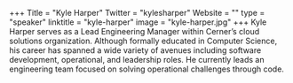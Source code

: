 +++
Title = "Kyle Harper"
Twitter = "kylesharper"
Website = ""
type = "speaker"
linktitle = "kyle-harper"
image = "kyle-harper.jpg"
+++
Kyle Harper serves as a Lead Engineering Manager within Cerner’s cloud solutions organization. Although formally educated in Computer Science, his career has spanned a wide variety of avenues including software development, operational, and leadership roles. He currently leads an engineering team focused on solving operational challenges through code.
